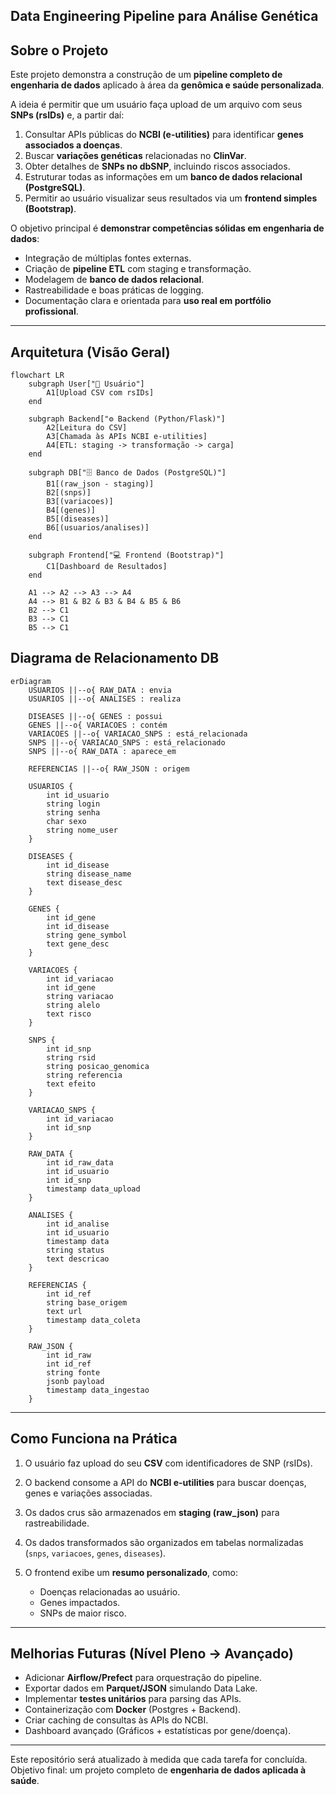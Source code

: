 ## Data Engineering Pipeline para Análise Genética

## Sobre o Projeto

Este projeto demonstra a construção de um **pipeline completo de engenharia de dados** aplicado à área da **genômica e saúde personalizada**.

A ideia é permitir que um usuário faça upload de um arquivo com seus **SNPs (rsIDs)** e, a partir daí:

1. Consultar APIs públicas do **NCBI (e-utilities)** para identificar **genes associados a doenças**.
2. Buscar **variações genéticas** relacionadas no **ClinVar**.
3. Obter detalhes de **SNPs no dbSNP**, incluindo riscos associados.
4. Estruturar todas as informações em um **banco de dados relacional (PostgreSQL)**.
5. Permitir ao usuário visualizar seus resultados via um **frontend simples (Bootstrap)**.

 O objetivo principal é **demonstrar competências sólidas em engenharia de dados**:

* Integração de múltiplas fontes externas.
* Criação de **pipeline ETL** com staging e transformação.
* Modelagem de **banco de dados relacional**.
* Rastreabilidade e boas práticas de logging.
* Documentação clara e orientada para **uso real em portfólio profissional**.

---

## Arquitetura (Visão Geral)

```mermaid
flowchart LR
    subgraph User["👤 Usuário"]
        A1[Upload CSV com rsIDs]
    end

    subgraph Backend["⚙️ Backend (Python/Flask)"]
        A2[Leitura do CSV]
        A3[Chamada às APIs NCBI e-utilities]
        A4[ETL: staging -> transformação -> carga]
    end

    subgraph DB["🗄️ Banco de Dados (PostgreSQL)"]
        B1[(raw_json - staging)]
        B2[(snps)]
        B3[(variacoes)]
        B4[(genes)]
        B5[(diseases)]
        B6[(usuarios/analises)]
    end

    subgraph Frontend["💻 Frontend (Bootstrap)"]
        C1[Dashboard de Resultados]
    end

    A1 --> A2 --> A3 --> A4
    A4 --> B1 & B2 & B3 & B4 & B5 & B6
    B2 --> C1
    B3 --> C1
    B5 --> C1
```

## Diagrama de Relacionamento DB

```mermaid
erDiagram
    USUARIOS ||--o{ RAW_DATA : envia
    USUARIOS ||--o{ ANALISES : realiza

    DISEASES ||--o{ GENES : possui
    GENES ||--o{ VARIACOES : contém
    VARIACOES ||--o{ VARIACAO_SNPS : está_relacionada
    SNPS ||--o{ VARIACAO_SNPS : está_relacionado
    SNPS ||--o{ RAW_DATA : aparece_em

    REFERENCIAS ||--o{ RAW_JSON : origem

    USUARIOS {
        int id_usuario
        string login
        string senha
        char sexo
        string nome_user
    }

    DISEASES {
        int id_disease
        string disease_name
        text disease_desc
    }

    GENES {
        int id_gene
        int id_disease
        string gene_symbol
        text gene_desc
    }

    VARIACOES {
        int id_variacao
        int id_gene
        string variacao
        string alelo
        text risco
    }

    SNPS {
        int id_snp
        string rsid
        string posicao_genomica
        string referencia
        text efeito
    }

    VARIACAO_SNPS {
        int id_variacao
        int id_snp
    }

    RAW_DATA {
        int id_raw_data
        int id_usuario
        int id_snp
        timestamp data_upload
    }

    ANALISES {
        int id_analise
        int id_usuario
        timestamp data
        string status
        text descricao
    }

    REFERENCIAS {
        int id_ref
        string base_origem
        text url
        timestamp data_coleta
    }

    RAW_JSON {
        int id_raw
        int id_ref
        string fonte
        jsonb payload
        timestamp data_ingestao
    }

```
---

## Como Funciona na Prática

1. O usuário faz upload do seu **CSV** com identificadores de SNP (rsIDs).
2. O backend consome a API do **NCBI e-utilities** para buscar doenças, genes e variações associadas.
3. Os dados crus são armazenados em **staging (raw\_json)** para rastreabilidade.
4. Os dados transformados são organizados em tabelas normalizadas (`snps`, `variacoes`, `genes`, `diseases`).
5. O frontend exibe um **resumo personalizado**, como:

   * Doenças relacionadas ao usuário.
   * Genes impactados.
   * SNPs de maior risco.

---

## Melhorias Futuras (Nível Pleno → Avançado)

* Adicionar **Airflow/Prefect** para orquestração do pipeline.
* Exportar dados em **Parquet/JSON** simulando Data Lake.
* Implementar **testes unitários** para parsing das APIs.
* Containerização com **Docker** (Postgres + Backend).
* Criar caching de consultas às APIs do NCBI.
* Dashboard avançado (Gráficos + estatísticas por gene/doença).

---

Este repositório será atualizado à medida que cada tarefa for concluída.
Objetivo final: um projeto completo de **engenharia de dados aplicada à saúde**.
